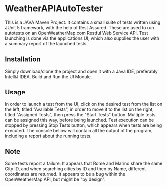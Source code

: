 # WeatherAPIAutoTester

This is a JAVA Maven Project. It contains a small suite of tests written using JUnit 5 framework, with the help of Rest Assured. These are used to run autotests on an OpenWeatherMap.com Restful Web Service API. Test launching is done via the applications UI, which also supplies the user with a summary report of the launched tests.  

## Installation

Simply download/clone the project and open it with a Java IDE, preferably IntelliJ IDEA. Build and Run the UI Module.

## Usage

In order to launch a test from the UI, click on the desired test from the list on the left, titled "Available Tests", in order to move it to the list on the right, titled "Assigned Tests", then press the "Start Tests" button. Multiple tests can be assigned this way, before being launched. Test execution can be stopped by pressing Stop Tests button, which appears when tests are being executed. The console bellow will contain all the output of the program, including a report about the running tests.

## Note

Some tests report a failure. It appears that Rome and Marino share the same City ID, and when searching cities by ID and then by Name, different coordinates are returned. It appears to be a bug within the OpenWeatherMap API, but might be "by design".

